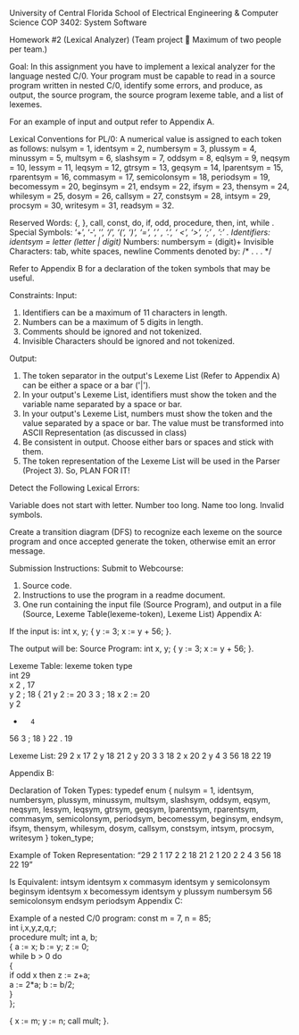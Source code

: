 University of Central Florida
School of Electrical Engineering & Computer Science
COP 3402: System Software

Homework #2 (Lexical Analyzer)
(Team project  Maximum of two people per team.)


Goal:
In this assignment you have to implement a lexical analyzer for the language nested C/0. Your program must be capable to read in a source program written in nested C/0, identify some errors, and produce, as output, the source program, the source program lexeme table, and a list of lexemes. 

For an example of input and output refer to Appendix A.

Lexical Conventions for PL/0:
A numerical value is assigned to each token as follows: 
nulsym = 1, identsym = 2, numbersym = 3, plussym = 4, minussym = 5, multsym = 6,  slashsym = 7, oddsym = 8,  eqlsym = 9, neqsym = 10, lessym = 11, leqsym = 12, 
gtrsym = 13, geqsym = 14, lparentsym = 15, rparentsym = 16, commasym = 17, semicolonsym = 18, periodsym = 19, becomessym = 20, beginsym = 21, endsym = 22, ifsym = 23, thensym = 24, whilesym = 25, dosym = 26, callsym = 27, constsym = 28, intsym = 29, procsym = 30, writesym = 31, readsym = 32.

Reserved Words: {, }, call, const, do, if, odd, procedure, then, int, while .
Special Symbols: ‘+’, ‘-‘, ‘*’, ‘/’, ‘(‘, ‘)’, ‘=’, ’,’ , ‘.’, ‘ <’, ‘>’,  ‘;’ , ’:’ .
Identifiers: identsym = letter (letter | digit)* 
Numbers: numbersym = (digit)+
Invisible Characters: tab, white spaces, newline
Comments denoted by: /* . . .   */

Refer to Appendix B for a declaration of the token symbols that may be useful.

Constraints:
Input:
1.	Identifiers can be a maximum of 11 characters in length.
2.	Numbers can be a maximum of 5 digits in length.
3.	Comments should be ignored and not tokenized.
4.	Invisible Characters should be ignored and not tokenized.

Output:
1.	The token separator in the output's Lexeme List (Refer to Appendix A) can be either a space or a bar ('|').
2.	In your output's Lexeme List, identifiers must show the token and the variable name separated by a space or bar.
3.	In your output's Lexeme List, numbers must show the token and the value separated by a space or bar. The value must be transformed into ASCII Representation (as discussed in class)
4.	Be consistent in output. Choose either bars or spaces and stick with them.
5.	The token representation of the Lexeme List will be used in the Parser (Project 3). So, PLAN FOR IT!

Detect the Following Lexical Errors:

Variable does not start with letter.
Number too long.
Name too long.
Invalid symbols.

Create a transition diagram (DFS) to recognize each lexeme on the source program and once accepted generate the token, otherwise emit an error message.
 
Submission Instructions:
Submit to Webcourse:
1.	 Source code.
2.	 Instructions to use the program in a readme document.
3.	 One run containing the input file (Source Program), and output in a file (Source, Lexeme Table(lexeme-token), Lexeme List)
Appendix A:

If the input is:
int x, y;
{
	y := 3;
	x := y + 56;
}.

The output will be:
Source Program:
int x, y;
{
	y := 3;
	x := y + 56;
}.

Lexeme Table:
lexeme		token type 	
int		29		
x		2
,		17		
y		2
;		18
{		21
y		2
:=		20
3		3
;		18
x		2
:= 	 	20		
y		2
+		4
56		3
;		18
} 		22
.		19

Lexeme List:
29  2 x  17  2 y  18  21 2 y 20 3 3 18  2 x  20  2  y  4  3  56  18  22  19

Appendix B:

Declaration of Token Types:
typedef enum { 
nulsym = 1, identsym, numbersym, plussym, minussym,
multsym,  slashsym, oddsym, eqsym, neqsym, lessym, leqsym,
gtrsym, geqsym, lparentsym, rparentsym, commasym, semicolonsym,
periodsym, becomessym, beginsym, endsym, ifsym, thensym, 
whilesym, dosym, callsym, constsym, intsym, procsym, writesym
} token_type;


Example of Token Representation:
“29  2  1  17  2  2  18  21  2  1  20  2	2  4  3  56  18  22  19”

Is Equivalent:
intsym	 identsym  x  commasym  identsym  y  semicolonsym  beginsym  identsym  x
becomessym  identsym  y  plussym  numbersym  56  semicolonsym  endsym  periodsym
Appendix C:

Example of a nested C/0 program: 
const m = 7, n = 85;  
int  i,x,y,z,q,r;  
procedure mult; 
   int a, b;  
  { 
  a := x;  b := y; z := 0;   
  while b > 0 do    
    {       
       if odd x then z := z+a;       
       a := 2*a; 
       b := b/2;     
    }   
};

{
  x := m;
  y := n;
  call mult;
}.


